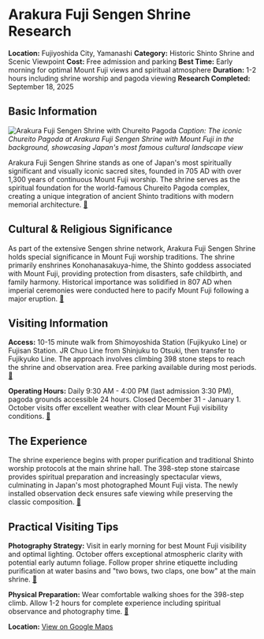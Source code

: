 # Arakura Fuji Sengen Shrine Research

**Location:** Fujiyoshida City, Yamanashi
**Category:** Historic Shinto Shrine and Scenic Viewpoint
**Cost:** Free admission and parking
**Best Time:** Early morning for optimal Mount Fuji views and spiritual atmosphere
**Duration:** 1-2 hours including shrine worship and pagoda viewing
**Research Completed:** September 18, 2025

## Basic Information

![Arakura Fuji Sengen Shrine with Chureito Pagoda](https://fujiyoshida.net/image/rendering/attraction_image/120/trim.800/3/2?v=e99b39e51ae0b5ccb0416e1e2b0ffc5d001e93a9)
*Caption: The iconic Chureito Pagoda at Arakura Fuji Sengen Shrine with Mount Fuji in the background, showcasing Japan's most famous cultural landscape view*

Arakura Fuji Sengen Shrine stands as one of Japan's most spiritually significant and visually iconic sacred sites, founded in 705 AD with over 1,300 years of continuous Mount Fuji worship. The shrine serves as the spiritual foundation for the world-famous Chureito Pagoda complex, creating a unique integration of ancient Shinto traditions with modern memorial architecture. [🔗](https://fujiyoshida.net/en/see-and-do/27)

## Cultural & Religious Significance

As part of the extensive Sengen shrine network, Arakura Fuji Sengen Shrine holds special significance in Mount Fuji worship traditions. The shrine primarily enshrines Konohanasakuya-hime, the Shinto goddess associated with Mount Fuji, providing protection from disasters, safe childbirth, and family harmony. Historical importance was solidified in 807 AD when imperial ceremonies were conducted here to pacify Mount Fuji following a major eruption. [🔗](https://en.wikipedia.org/wiki/Sengen_shrine)

## Visiting Information

**Access:** 10-15 minute walk from Shimoyoshida Station (Fujikyuko Line) or Fujisan Station. JR Chuo Line from Shinjuku to Otsuki, then transfer to Fujikyuko Line. The approach involves climbing 398 stone steps to reach the shrine and observation area. Free parking available during most periods. [🔗](https://www.gltjp.com/en/directory/item/15585/)

**Operating Hours:** Daily 9:30 AM - 4:00 PM (last admission 3:30 PM), pagoda grounds accessible 24 hours. Closed December 31 - January 1. October visits offer excellent weather with clear Mount Fuji visibility conditions. [🔗](https://fujiyoshida.net/en/see-and-do/27)

## The Experience

The shrine experience begins with proper purification and traditional Shinto worship protocols at the main shrine hall. The 398-step stone staircase provides spiritual preparation and increasingly spectacular views, culminating in Japan's most photographed Mount Fuji vista. The newly installed observation deck ensures safe viewing while preserving the classic composition. [🔗](https://chureito-pagoda-guide.com/)

## Practical Visiting Tips

**Photography Strategy:** Visit in early morning for best Mount Fuji visibility and optimal lighting. October offers exceptional atmospheric clarity with potential early autumn foliage. Follow proper shrine etiquette including purification at water basins and "two bows, two claps, one bow" at the main shrine. [🔗](https://fujiyoshida.net/en/see-and-do/27)

**Physical Preparation:** Wear comfortable walking shoes for the 398-step climb. Allow 1-2 hours for complete experience including spiritual observance and photography time. [🔗](https://www.yamanashi-kankou.jp/english/explore-by-area/fujisan-fujigoko/arakura-sengen-shrine.html)

**Location:** [View on Google Maps](https://maps.google.com/maps?q=35.5003379,138.8001621)
